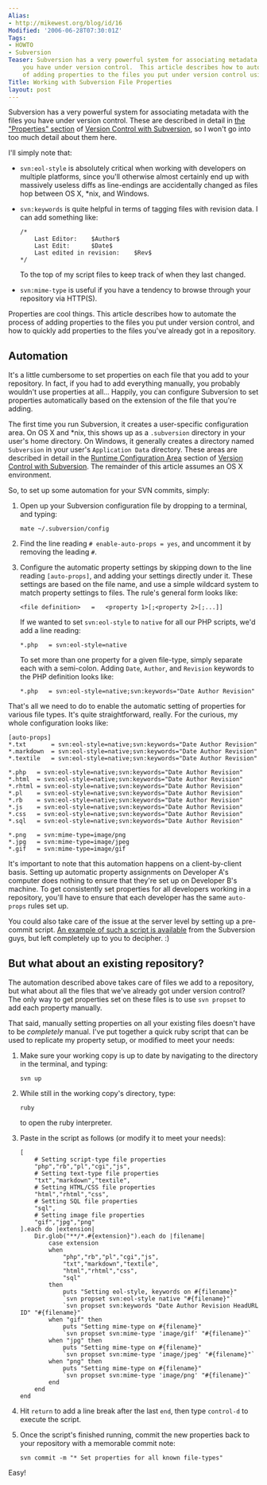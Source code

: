 ```yaml
---
Alias:
- http://mikewest.org/blog/id/16
Modified: '2006-06-28T07:30:01Z'
Tags:
- HOWTO
- Subversion
Teaser: Subversion has a very powerful system for associating metadata with the files
    you have under version control.  This article describes how to automate the process
    of adding properties to the files you put under version control using `auto-props`.
Title: Working with Subversion File Properties
layout: post
---
```

Subversion has a very powerful system for associating metadata with the files you have under version control.  These are described in detail in [the "Properties" section][properties_desc] of [Version Control with Subversion][svn_book], so I won't go into too much detail about them here.

I'll simply note that:

*   `svn:eol-style` is absolutely critical when working with developers on
    multiple platforms, since you'll otherwise almost certainly end up with
    massively useless diffs as line-endings are accidentally changed as files
    hop between OS X, *nix, and Windows.
    
*   `svn:keywords` is quite helpful in terms of tagging files with revision
    data.  I can add something like:
    
        /*
            Last Editor:    $Author$
            Last Edit:      $Date$            
            Last edited in revision:    $Rev$
        */
    
    To the top of my script files to keep track of when they last changed.
    
*   `svn:mime-type` is useful if you have a tendency to browse through your
    repository via HTTP(S).

Properties are cool things.  This article describes how to automate the process of adding properties to the files you put under version control, and how to quickly add properties to the files you've already got in a repository.

Automation
----------

It's a little cumbersome to set properties on each file that you add to your repository.  In fact, if you had to add everything manually, you probably wouldn't use properties at all...  Happily, you can configure Subversion to set properties automatically based on the extension of the file that you're adding.

The first time you run Subversion, it creates a user-specific configuration area.  On OS X and *nix, this shows up as a `.subversion` directory in your user's home directory.  On Windows, it generally creates a directory named `Subversion` in your user's `Application Data` directory.  These areas are described in detail in the [Runtime Configuration Area][user_config] section of [Version Control with Subversion][svn_book]. The remainder of this article assumes an OS X environment.

So, to set up some automation for your SVN commits, simply:

1.  Open up your Subversion configuration file by dropping to a terminal, and
    typing:

        mate ~/.subversion/config
    
2.  Find the line reading `# enable-auto-props = yes`, and uncomment it by
    removing the leading `#`.  

3.  Configure the automatic property settings by skipping down to the line
    reading `[auto-props]`, and adding your settings directly under it.  These
    settings are based on the file name, and use a simple wildcard system to
    match property settings to files.  The rule's general form looks like:
    
        <file definition>   =   <property 1>[;<property 2>[;...]]
        
    If we wanted to set `svn:eol-style` to `native` for all our PHP scripts,
    we'd add a line reading:
        
        *.php   = svn:eol-style=native

    To set more than one property for a given file-type, simply separate each 
    with a semi-colon.  Adding `Date`, `Author`, and `Revision` keywords to
    the PHP definition looks like:
    
        *.php   = svn:eol-style=native;svn:keywords="Date Author Revision"
    
That's all we need to do to enable the automatic setting of properties for various file types.  It's quite straightforward, really.  For the curious, my whole configuration looks like:

    [auto-props]
    *.txt       = svn:eol-style=native;svn:keywords="Date Author Revision"
    *.markdown  = svn:eol-style=native;svn:keywords="Date Author Revision"
    *.textile   = svn:eol-style=native;svn:keywords="Date Author Revision"

    *.php   = svn:eol-style=native;svn:keywords="Date Author Revision"
    *.html  = svn:eol-style=native;svn:keywords="Date Author Revision"
    *.rhtml = svn:eol-style=native;svn:keywords="Date Author Revision"
    *.pl    = svn:eol-style=native;svn:keywords="Date Author Revision"
    *.rb    = svn:eol-style=native;svn:keywords="Date Author Revision"
    *.js    = svn:eol-style=native;svn:keywords="Date Author Revision"
    *.css   = svn:eol-style=native;svn:keywords="Date Author Revision"
    *.sql   = svn:eol-style=native;svn:keywords="Date Author Revision"

    *.png   = svn:mime-type=image/png
    *.jpg   = svn:mime-type=image/jpeg
    *.gif   = svn:mime-type=image/gif
  
It's important to note that this automation happens on a client-by-client basis.  Setting up automatic property assignments on Developer A's computer does nothing to ensure that they're set up on Developer B's machine.  To get consistently set properties for all developers working in a repository, you'll have to ensure that each developer has the same `auto-props` rules set up.

You could also take care of the issue at the server level by setting up a pre-commit script.  [An example of such a script is available][precomit_hook] from the Subversion guys, but left completely up to you to decipher.  :)
  
But what about an existing repository?
--------------------------------------

The automation described above takes care of files we add to a repository, but what about all the files that we've already got under version control?  The only way to get properties set on these files is to use `svn propset` to add each property manually.  

That said, manually setting properties on all your existing files doesn't have to be _completely_ manual.  I've put together a quick ruby script that can be used to replicate my property setup, or modified to meet your needs: 

1.  Make sure your working copy is up to date by navigating to the directory
    in the terminal, and typing:
    
        svn up
        
2.  While still in the working copy's directory, type:

        ruby
    
    to open the ruby interpreter.
    
3.  Paste in the script as follows (or modify it to meet your needs):

        [
            # Setting script-type file properties
            "php","rb","pl","cgi","js",
            # Setting text-type file properties
            "txt","markdown","textile",
            # Setting HTML/CSS file properties
            "html","rhtml","css",
            # Setting SQL file properties
            "sql",
            # Setting image file properties  
            "gif","jpg","png"
        ].each do |extension|
            Dir.glob("**/*.#{extension}").each do |filename|
                case extension
                when
                    "php","rb","pl","cgi","js",
                    "txt","markdown","textile",
                    "html","rhtml","css",
                    "sql"
                then
                    puts "Setting eol-style, keywords on #{filename}"
                    `svn propset svn:eol-style native "#{filename}"`
                    `svn propset svn:keywords "Date Author Revision HeadURL ID" "#{filename}"`
                when "gif" then
                    puts "Setting mime-type on #{filename}"
                    `svn propset svn:mime-type 'image/gif' "#{filename}"`
                when "jpg" then
                    puts "Setting mime-type on #{filename}"
                    `svn propset svn:mime-type 'image/jpeg' "#{filename}"`
                when "png" then
                    puts "Setting mime-type on #{filename}"
                    `svn propset svn:mime-type 'image/png' "#{filename}"`
                end
            end
        end

4.  Hit `return` to add a line break after the last `end`, then type
    `control-d` to execute the script.
    
5.  Once the script's finished running, commit the new properties back to your
    repository with a memorable commit note:

        svn commit -m "* Set properties for all known file-types"

Easy!

[properties_desc]: http://svnbook.red-bean.com/nightly/en/svn.advanced.props.html "Version Control with Subversion - Chapter 7. Advanced Topics :: Properties"
[user_config]: http://svnbook.red-bean.com/nightly/en/svn.advanced.html#svn.advanced.confarea "SVN Book: Chapter 7. Advanced Topics :: Runtime Configuration Area"
[svn_book]: http://svnbook.red-bean.com/ "Version Control with Subversion"
[precomit_hook]: http://svn.collab.net/repos/svn/trunk/contrib/hook-scripts/check-mime-type.pl